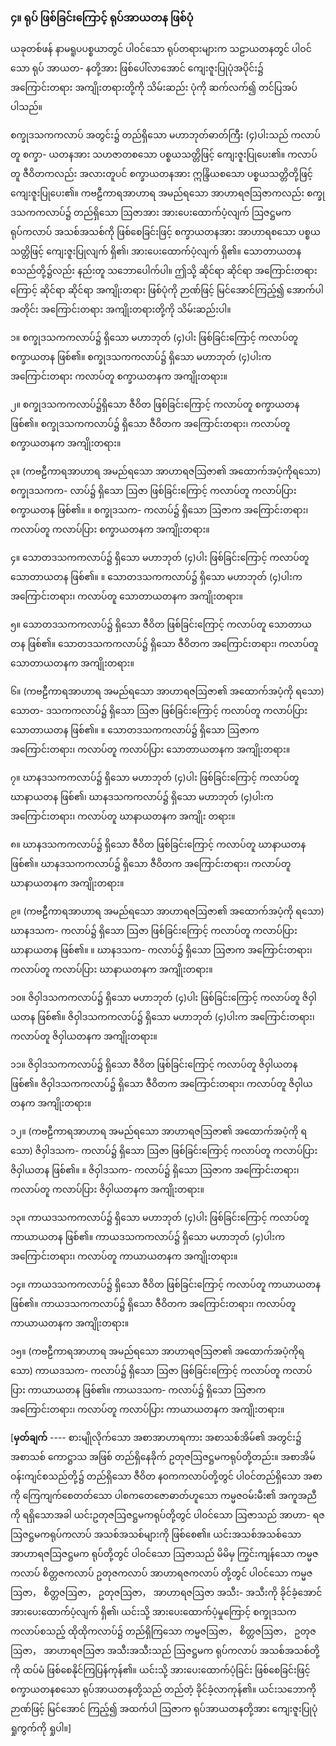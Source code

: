### ၄။ ရုပ် ဖြစ်ခြင်းကြောင့် ရုပ်အာယတန ဖြစ်ပုံ

ယခုတစ်ဖန် နာမရူပပစ္စယာတွင် ပါဝင်သော ရုပ်တရားများက သဠာယတနတွင် ပါဝင်သော ရုပ် အာယတ-
နတို့အား ဖြစ်ပေါ်လာအောင် ကျေးဇူးပြုပုံအပိုင်း၌ အကြောင်းတရား အကျိုးတရားတို့ကို သိမ်းဆည်း ပုံကို
ဆက်လက်၍ တင်ပြအပ်ပါသည်။

စက္ခုဒသကကလာပ် အတွင်း၌ တည်ရှိသော မဟာဘုတ်ဓာတ်ကြီး (၄)ပါးသည် ကလာပ်တူ စက္ခာ-
ယတနအား သဟဇာတစသော ပစ္စယသတ္တိဖြင့် ကျေးဇူးပြုပေး၏။ ကလာပ်တူ ဇီဝိတကလည်း အလားတူပင်
စက္ခာယတနအား ဣန္ဒြိယစသော ပစ္စယသတ္တိတို့ဖြင့် ကျေးဇူးပြုပေး၏။ ကဗဠီကာရအာဟာရ အမည်ရသော
အာဟာရဇဩဇာကလည်း စက္ခုဒသကကလာပ်၌ တည်ရှိသော ဩဇာအား အားပေးထောက်ပံ့လျက် ဩဇဋ္ဌမက
ရုပ်ကလာပ် အသစ်အသစ်ကို ဖြစ်စေခြင်းဖြင့် စက္ခာယတနအား အာဟာရစသော ပစ္စယသတ္တိဖြင့် ကျေးဇူးပြုလျက်
ရှိ၏၊ အားပေးထောက်ပံ့လျက် ရှိ၏။ သောတာယတန စသည်တို့၌လည်း နည်းတူ သဘောပေါက်ပါ။ ဤသို့
ဆိုင်ရာ ဆိုင်ရာ အကြောင်းတရားကြောင့် ဆိုင်ရာ ဆိုင်ရာ အကျိုးတရား ဖြစ်ပုံကို ဉာဏ်ဖြင့် မြင်အောင်ကြည့်၍
အောက်ပါအတိုင်း အကြောင်းတရား အကျိုးတရားတို့ကို သိမ်းဆည်းပါ။

၁။ စက္ခုဒသကကလာပ်၌ ရှိသော မဟာဘုတ် (၄)ပါး ဖြစ်ခြင်းကြောင့် ကလာပ်တူ စက္ခာယတန ဖြစ်၏။
စက္ခုဒသကကလာပ်၌ ရှိသော မဟာဘုတ် (၄)ပါးက အကြောင်းတရား ကလာပ်တူ စက္ခာယတနက အကျိုးတရား။

၂။ စက္ခုဒသကကလာပ်၌ရှိသော ဇီဝိတ ဖြစ်ခြင်းကြောင့် ကလာပ်တူ စက္ခာယတန ဖြစ်၏။
စက္ခုဒသကကလာပ်၌ ရှိသော ဇီဝိတက အကြောင်းတရား၊ ကလာပ်တူ စက္ခာယတနက အကျိုးတရား။

၃။ (ကဗဠီကာရအာဟာရ အမည်ရသော အာဟာရဇဩဇာ၏ အထောက်အပံ့ကိုရသော) စက္ခုဒသကက-
လာပ်၌ ရှိသော ဩဇာ ဖြစ်ခြင်းကြောင့် ကလာပ်တူ ကလာပ်ပြား စက္ခာယတန ဖြစ်၏။ ။ စက္ခုဒသက-
ကလာပ်၌ ရှိသော ဩဇာက အကြောင်းတရား၊ ကလာပ်တူ ကလာပ်ပြား စက္ခာယတနက အကျိုးတရား။

၄။ သောတဒသကကလာပ်၌ ရှိသော မဟာဘုတ် (၄)ပါး ဖြစ်ခြင်းကြောင့် ကလာပ်တူ သောတာယတန
ဖြစ်၏။ ။ သောတဒသကကလာပ်၌ ရှိသော မဟာဘုတ် (၄)ပါးက အကြောင်းတရား၊ ကလာပ်တူ
သောတာယတနက အကျိုးတရား။

၅။ သောတဒသကကလာပ်၌ ရှိသော ဇီဝိတ ဖြစ်ခြင်းကြောင့် ကလာပ်တူ သောတာယတန ဖြစ်၏။
သောတဒသကကလာပ်၌ ရှိသော ဇီဝိတက အကြောင်းတရား၊ ကလာပ်တူ သောတာယတနက အကျိုးတရား။

၆။ (ကဗဠီကာရအာဟာရ အမည်ရသော အာဟာရဇဩဇာ၏ အထောက်အပံ့ကို ရသော) သောတ-
ဒသကကလာပ်၌ ရှိသော ဩဇာ ဖြစ်ခြင်းကြောင့် ကလာပ်တူ ကလာပ်ပြား သောတာယတန ဖြစ်၏။ ။
သောတဒသကကလာပ်၌ ရှိသော ဩဇာက အကြောင်းတရား၊ ကလာပ်တူ ကလာပ်ပြား သောတာယတနက
အကျိုးတရား။

၇။ ဃာနဒသကကလာပ်၌ ရှိသော မဟာဘုတ် (၄)ပါး ဖြစ်ခြင်းကြောင့် ကလာပ်တူ ဃာနာယတန ဖြစ်၏၊
ဃာနဒသကကလာပ်၌ ရှိသော မဟာဘုတ် (၄)ပါးက အကြောင်းတရား၊ ကလာပ်တူ ဃာနာယတနက အကျိုး
တရား။

၈။ ဃာနဒသကကလာပ်၌ ရှိသော ဇီဝိတ ဖြစ်ခြင်းကြောင့် ကလာပ်တူ ဃာနာယတန ဖြစ်၏။
ဃာနဒသကကလာပ်၌ ရှိသော ဇီဝိတက အကြောင်းတရား၊ ကလာပ်တူ ဃာနာယတနက အကျိုးတရား။

၉။ (ကဗဠီကာရအာဟာရ အမည်ရသော အာဟာရဇဩဇာ၏ အထောက်အပံ့ကို ရသော) ဃာနဒသက-
ကလာပ်၌ ရှိသော ဩဇာ ဖြစ်ခြင်းကြောင့် ကလာပ်တူ ကလာပ်ပြား ဃာနာယတန ဖြစ်၏။ ။ ဃာနဒသက-
ကလာပ်၌ ရှိသော ဩဇာက အကြောင်းတရား၊ ကလာပ်တူ ကလာပ်ပြား ဃာနာယတနက အကျိုးတရား။

၁၀။ ဇိဝှါဒသကကလာပ်၌ ရှိသော မဟာဘုတ် (၄)ပါး ဖြစ်ခြင်းကြောင့် ကလာပ်တူ ဇိဝှါယတန ဖြစ်၏။
ဇိဝှါဒသကကလာပ်၌ ရှိသော မဟာဘုတ် (၄)ပါးက အကြောင်းတရား၊ ကလာပ်တူ ဇိဝှါယတနက
အကျိုးတရား။

၁၁။ ဇိဝှါဒသကကလာပ်၌ ရှိသော ဇီဝိတ ဖြစ်ခြင်းကြောင့် ကလာပ်တူ ဇိဝှါယတန ဖြစ်၏။
ဇိဝှါဒသကကလာပ်၌ ရှိသော ဇီဝိတက အကြောင်းတရား၊ ကလာပ်တူ ဇိဝှါယတနက အကျိုးတရား။

၁၂။ (ကဗဠီကာရအာဟာရ အမည်ရသော အာဟာရဇဩဇာ၏ အထောက်အပံ့ကို ရသော) ဇိဝှါဒသက-
ကလာပ်၌ ရှိသော ဩဇာ ဖြစ်ခြင်းကြောင့် ကလာပ်တူ ကလာပ်ပြား ဇိဝှါယတန ဖြစ်၏။ ။ ဇိဝှါဒသက-
ကလာပ်၌ ရှိသော ဩဇာက အကြောင်းတရား၊ ကလာပ်တူ ကလာပ်ပြား ဇိဝှါယတနက အကျိုးတရား။

၁၃။ ကာယဒသကကလာပ်၌ ရှိသော မဟာဘုတ် (၄)ပါး ဖြစ်ခြင်းကြောင့် ကလာပ်တူ ကာယာယတန ဖြစ်၏။
ကာယဒသကကလာပ်၌ ရှိသော မဟာဘုတ် (၄)ပါးက အကြောင်းတရား၊ ကလာပ်တူ ကာယာယတနက
အကျိုးတရား။

၁၄။ ကာယဒသကကလာပ်၌ ရှိသော ဇီဝိတ ဖြစ်ခြင်းကြောင့် ကလာပ်တူ ကာယာယတန ဖြစ်၏။
ကာယဒသကကလာပ်၌ ရှိသော ဇီဝိတက အကြောင်းတရား၊ ကလာပ်တူ ကာယာယတနက အကျိုးတရား။

၁၅။ (ကဗဠီကာရအာဟာရ အမည်ရသော အာဟာရဇဩဇာ၏ အထောက်အပံ့ကိုရသော) ကာယဒသက-
ကလာပ်၌ ရှိသော ဩဇာ ဖြစ်ခြင်းကြောင့် ကလာပ်တူ ကလာပ်ပြား ကာယာယတန ဖြစ်၏။ ကာယဒသက-
ကလာပ်၌ ရှိသော ဩဇာက အကြောင်းတရား၊ ကလာပ်တူ ကလာပ်ပြား ကာယာယတနက အကျိုးတရား။

[**မှတ်ချက်** ---- စားမျိုလိုက်သော အစာအာဟာရကား အစာသစ်အိမ်၏ အတွင်း၌ အစာသစ် ကောဋ္ဌာသ
အဖြစ် တည်ရှိနေခိုက် ဥတုဇဩဇဋ္ဌမကရုပ်တို့တည်း။ အစာအိမ်ဝန်းကျင်စသည်တို့၌ တည်ရှိသော ဇီဝိတ
န၀ကကလာပ်တို့တွင် ပါဝင်တည်ရှိသော အစာကို ကြေကျက်စေတတ်သော ပါစကတေဇောဓာတ်ဟူသော
ကမ္မဇဝမ်းမီး၏ အကူအညီကို ရရှိသောအခါ ယင်းဥတုဇဩဇဋ္ဌမကရုပ်တို့တွင် ပါဝင်သော ဩဇာသည် အာဟာ-
ရဇဩဇဋ္ဌမကရုပ်ကလာပ် အသစ်အသစ်များကို ဖြစ်စေ၏။ ယင်းအသစ်အသစ်သော အာဟာရဇဩဇဋ္ဌမက
ရုပ်တို့တွင် ပါဝင်သော ဩဇာသည် မိမိမှ ကြွင်းကျန်သော ကမ္မဇကလာပ် စိတ္တဇကလာပ် ဥတုဇကလာပ်
အာဟာရဇကလာပ် တို့တွင် ပါဝင်သော ကမ္မဇဩဇာ， စိတ္တဇဩဇာ， ဥတုဇဩဇာ， အာဟာရဇဩဇာ အသီး-
အသီးကို ခိုင်ခံ့အောင် အားပေးထောက်ပံ့လျက် ရှိ၏၊ ယင်းသို့ အားပေးထောက်ပံ့မှုကြောင့် စက္ခုဒသက
ကလာပ်စသည့် ထိုထိုကလာပ်၌ တည်ရှိကြသော ကမ္မဇဩဇာ， စိတ္တဇဩဇာ， ဥတုဇဩဇာ， အာဟာရဇဩဇာ
အသီးအသီးသည် ဩဇဋ္ဌမက ရုပ်ကလာပ် အသစ်အသစ်တို့ကို ထပ်မံ ဖြစ်စေနိုင်ကြပြန်ကုန်၏။ ယင်းသို့
အားပေးထောက်ပံ့ခြင်း ဖြစ်စေခြင်းဖြင့် စက္ခာယတနစသော ရုပ်အာယတနတို့သည် တည်တံ့ ခိုင်ခံ့လာကုန်၏။
ယင်းသဘောကို ဉာဏ်ဖြင့် မြင်အောင် ကြည့်၍ အထက်ပါ ဩဇာက ရုပ်အာယတနတို့အား ကျေးဇူးပြုပုံ
ရှုကွက်ကို ရှုပါ။]